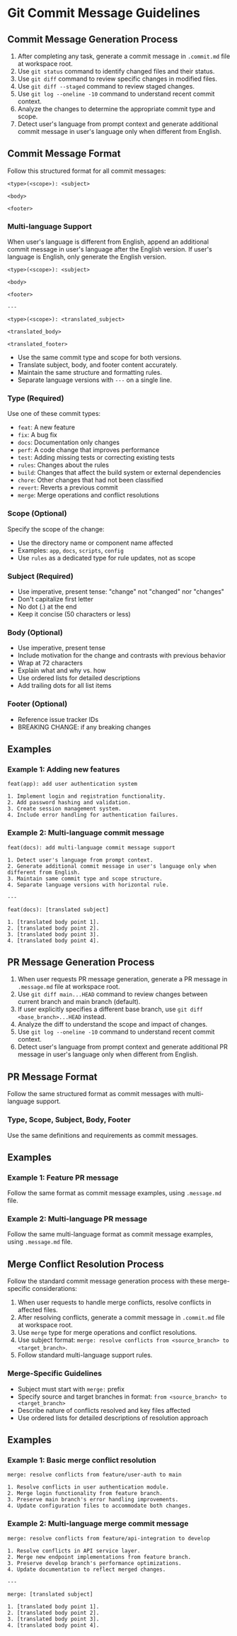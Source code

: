 # Git Commit Message Guidelines

## Commit Message Generation Process

1. After completing any task, generate a commit message in `.commit.md` file at workspace root.
2. Use `git status` command to identify changed files and their status.
3. Use `git diff` command to review specific changes in modified files.
4. Use `git diff --staged` command to review staged changes.
5. Use `git log --oneline -10` command to understand recent commit context.
6. Analyze the changes to determine the appropriate commit type and scope.
7. Detect user's language from prompt context and generate additional commit message in user's language only when different from English.

## Commit Message Format

Follow this structured format for all commit messages:

```
<type>(<scope>): <subject>

<body>

<footer>
```

### Multi-language Support

When user's language is different from English, append an additional commit message in user's language after the English version. If user's language is English, only generate the English version.

```
<type>(<scope>): <subject>

<body>

<footer>

---

<type>(<scope>): <translated_subject>

<translated_body>

<translated_footer>
```

- Use the same commit type and scope for both versions.
- Translate subject, body, and footer content accurately.
- Maintain the same structure and formatting rules.
- Separate language versions with `---` on a single line.

### Type (Required)

Use one of these commit types:

- `feat`: A new feature
- `fix`: A bug fix
- `docs`: Documentation only changes
- `perf`: A code change that improves performance
- `test`: Adding missing tests or correcting existing tests
- `rules`: Changes about the rules
- `build`: Changes that affect the build system or external dependencies
- `chore`: Other changes that had not been classified
- `revert`: Reverts a previous commit
- `merge`: Merge operations and conflict resolutions

### Scope (Optional)

Specify the scope of the change:

- Use the directory name or component name affected
- Examples: `app`, `docs`, `scripts`, `config`
- Use `rules` as a dedicated type for rule updates, not as scope

### Subject (Required)

- Use imperative, present tense: "change" not "changed" nor "changes"
- Don't capitalize first letter
- No dot (.) at the end
- Keep it concise (50 characters or less)

### Body (Optional)

- Use imperative, present tense
- Include motivation for the change and contrasts with previous behavior
- Wrap at 72 characters
- Explain what and why vs. how
- Use ordered lists for detailed descriptions
- Add trailing dots for all list items

### Footer (Optional)

- Reference issue tracker IDs
- BREAKING CHANGE: if any breaking changes

## Examples

### Example 1: Adding new features

```
feat(app): add user authentication system

1. Implement login and registration functionality.
2. Add password hashing and validation.
3. Create session management system.
4. Include error handling for authentication failures.
```

### Example 2: Multi-language commit message

```
feat(docs): add multi-language commit message support

1. Detect user's language from prompt context.
2. Generate additional commit message in user's language only when different from English.
3. Maintain same commit type and scope structure.
4. Separate language versions with horizontal rule.

---

feat(docs): [translated subject]

1. [translated body point 1].
2. [translated body point 2].
3. [translated body point 3].
4. [translated body point 4].
```

## PR Message Generation Process

1. When user requests PR message generation, generate a PR message in `.message.md` file at workspace root.
2. Use `git diff main...HEAD` command to review changes between current branch and main branch (default).
3. If user explicitly specifies a different base branch, use `git diff <base_branch>...HEAD` instead.
4. Analyze the diff to understand the scope and impact of changes.
5. Use `git log --oneline -10` command to understand recent commit context.
6. Detect user's language from prompt context and generate additional PR message in user's language only when different from English.

## PR Message Format

Follow the same structured format as commit messages with multi-language support.

### Type, Scope, Subject, Body, Footer

Use the same definitions and requirements as commit messages.

## Examples

### Example 1: Feature PR message

Follow the same format as commit message examples, using `.message.md` file.

### Example 2: Multi-language PR message

Follow the same multi-language format as commit message examples, using `.message.md` file.

## Merge Conflict Resolution Process

Follow the standard commit message generation process with these merge-specific considerations:

1. When user requests to handle merge conflicts, resolve conflicts in affected files.
2. After resolving conflicts, generate a commit message in `.commit.md` file at workspace root.
3. Use `merge` type for merge operations and conflict resolutions.
4. Use subject format: `merge: resolve conflicts from <source_branch> to <target_branch>`.
5. Follow standard multi-language support rules.

### Merge-Specific Guidelines

- Subject must start with `merge:` prefix
- Specify source and target branches in format: `from <source_branch> to <target_branch>`
- Describe nature of conflicts resolved and key files affected
- Use ordered lists for detailed descriptions of resolution approach

## Examples

### Example 1: Basic merge conflict resolution

```
merge: resolve conflicts from feature/user-auth to main

1. Resolve conflicts in user authentication module.
2. Merge login functionality from feature branch.
3. Preserve main branch's error handling improvements.
4. Update configuration files to accommodate both changes.
```

### Example 2: Multi-language merge commit message

```
merge: resolve conflicts from feature/api-integration to develop

1. Resolve conflicts in API service layer.
2. Merge new endpoint implementations from feature branch.
3. Preserve develop branch's performance optimizations.
4. Update documentation to reflect merged changes.

---

merge: [translated subject]

1. [translated body point 1].
2. [translated body point 2].
3. [translated body point 3].
4. [translated body point 4].
```
